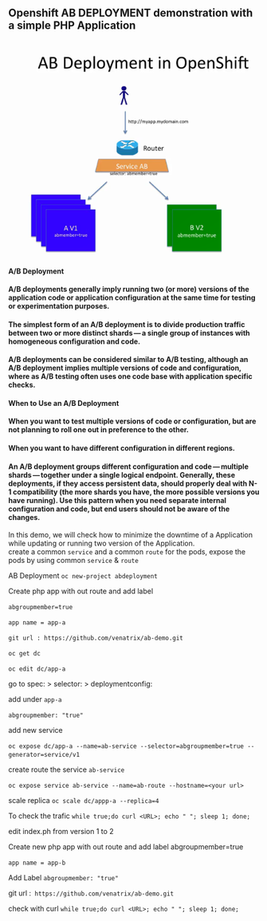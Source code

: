 ## Openshift AB DEPLOYMENT demonstration with a simple PHP Application
![](abdeploy.PNG)


#### A/B Deployment
#### A/B deployments generally imply running two (or more) versions of the application code or application configuration at the same time for testing or experimentation purposes.

#### The simplest form of an A/B deployment is to divide production traffic between two or more distinct shards — a single group of instances with homogeneous configuration and code.

#### A/B deployments can be considered similar to A/B testing, although an A/B deployment implies multiple versions of code and configuration, where as A/B testing often uses one code base with application specific checks.

#### When to Use an A/B Deployment
#### When you want to test multiple versions of code or configuration, but are not planning to roll one out in preference to the other.

#### When you want to have different configuration in different regions.

#### An A/B deployment groups different configuration and code — multiple shards — together under a single logical endpoint. Generally, these deployments, if they access persistent data, should properly deal with N-1 compatibility (the more shards you have, the more possible versions you have running). Use this pattern when you need separate internal configuration and code, but end users should not be aware of the changes.


In this demo, we will check how to minimize the downtime of a Application while updating or running two version of the Application.   
create a common `service` and a common `route` for the pods, expose the pods by using common `service` & `route`

AB Deployment
`oc new-project abdeployment`

Create php app with out route and add  label  

`abgroupmember=true`

`app name = app-a`

`git url : https://github.com/venatrix/ab-demo.git`

`oc get dc`

`oc edit dc/app-a`

go to spec: > selector: > deploymentconfig:

add under `app-a`

`abgroupmember: "true"`


add new service

`oc expose dc/app-a --name=ab-service --selector=abgroupmember=true --generator=service/v1`

create route the service `ab-service`

`oc expose service ab-service --name=ab-route --hostname=<your url>`

scale replica
`oc scale dc/appp-a --replica=4`

To check the trafic
`while true;do curl <URL>; echo " "; sleep 1; done; `

edit index.ph from version 1 to 2

Create new php app with out route and add label abgroupmember=true

`app name = app-b`

Add Label `abgroupmember: "true"`

git url :` https://github.com/venatrix/ab-demo.git`

check with curl `while true;do curl <URL>; echo " "; sleep 1; done;`


